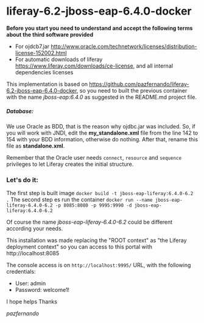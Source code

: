 # liferay-6.2-jboss-eap-6.4.0-docker

**Before you start you need to understand and accept the following terms about the third software provided**

- For ojdcb7.jar http://www.oracle.com/technetwork/licenses/distribution-license-152002.html
- For automatic downloads of liferay https://www.liferay.com/downloads/ce-license, and all internal dependencies licenses

This implementation is based on https://github.com/pazfernando/liferay-6.2-jboss-eap-6.4.0-docker, so you need to built the previous container with the name *jboss-eap:6.4.0* as suggested in the README.md project file.

##### Database:
We use Oracle as BDD, that is the reason why ojdbc.jar was included.  So, if you will work with JNDI, edit the **my_standalone.xml** file from the line 142 to 154 with your BDD information, otherwise do nothing.  After that, rename this file as **standalone.xml**.

Remember that the Oracle user needs `connect`, `resource` and `sequence` privileges to let Liferay creates the initial structure.

### Let's do it:
The first step is built image ``docker build -t jboss-eap-liferay:6.4.0-6.2 .``
The second step es run the container ``docker run --name jboss-eap-liferay-6.4.0-6.2 -p 8085:8080 -p 9995:9990 -d jboss-eap-liferay:6.4.0-6.2``

Of course the name *jboss-eap-liferay-6.4.0-6.2* could be different according your needs.

This installation was made replacing the "ROOT context" as "the Liferay deployment context" so you can access to this portal with http://localhost:8085

The console access is on `http://localhost:9995/` URL, with the following credentials:
- User: admin
- Password: welcome1!

I hope helps
Thanks

_pazfernando_
